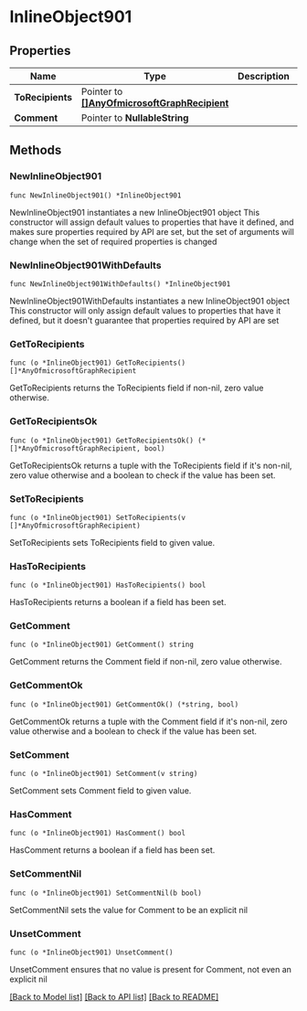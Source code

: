 # InlineObject901

## Properties

Name | Type | Description | Notes
------------ | ------------- | ------------- | -------------
**ToRecipients** | Pointer to [**[]AnyOfmicrosoftGraphRecipient**](AnyOfmicrosoftGraphRecipient.md) |  | [optional] 
**Comment** | Pointer to **NullableString** |  | [optional] 

## Methods

### NewInlineObject901

`func NewInlineObject901() *InlineObject901`

NewInlineObject901 instantiates a new InlineObject901 object
This constructor will assign default values to properties that have it defined,
and makes sure properties required by API are set, but the set of arguments
will change when the set of required properties is changed

### NewInlineObject901WithDefaults

`func NewInlineObject901WithDefaults() *InlineObject901`

NewInlineObject901WithDefaults instantiates a new InlineObject901 object
This constructor will only assign default values to properties that have it defined,
but it doesn't guarantee that properties required by API are set

### GetToRecipients

`func (o *InlineObject901) GetToRecipients() []*AnyOfmicrosoftGraphRecipient`

GetToRecipients returns the ToRecipients field if non-nil, zero value otherwise.

### GetToRecipientsOk

`func (o *InlineObject901) GetToRecipientsOk() (*[]*AnyOfmicrosoftGraphRecipient, bool)`

GetToRecipientsOk returns a tuple with the ToRecipients field if it's non-nil, zero value otherwise
and a boolean to check if the value has been set.

### SetToRecipients

`func (o *InlineObject901) SetToRecipients(v []*AnyOfmicrosoftGraphRecipient)`

SetToRecipients sets ToRecipients field to given value.

### HasToRecipients

`func (o *InlineObject901) HasToRecipients() bool`

HasToRecipients returns a boolean if a field has been set.

### GetComment

`func (o *InlineObject901) GetComment() string`

GetComment returns the Comment field if non-nil, zero value otherwise.

### GetCommentOk

`func (o *InlineObject901) GetCommentOk() (*string, bool)`

GetCommentOk returns a tuple with the Comment field if it's non-nil, zero value otherwise
and a boolean to check if the value has been set.

### SetComment

`func (o *InlineObject901) SetComment(v string)`

SetComment sets Comment field to given value.

### HasComment

`func (o *InlineObject901) HasComment() bool`

HasComment returns a boolean if a field has been set.

### SetCommentNil

`func (o *InlineObject901) SetCommentNil(b bool)`

 SetCommentNil sets the value for Comment to be an explicit nil

### UnsetComment
`func (o *InlineObject901) UnsetComment()`

UnsetComment ensures that no value is present for Comment, not even an explicit nil

[[Back to Model list]](../README.md#documentation-for-models) [[Back to API list]](../README.md#documentation-for-api-endpoints) [[Back to README]](../README.md)


